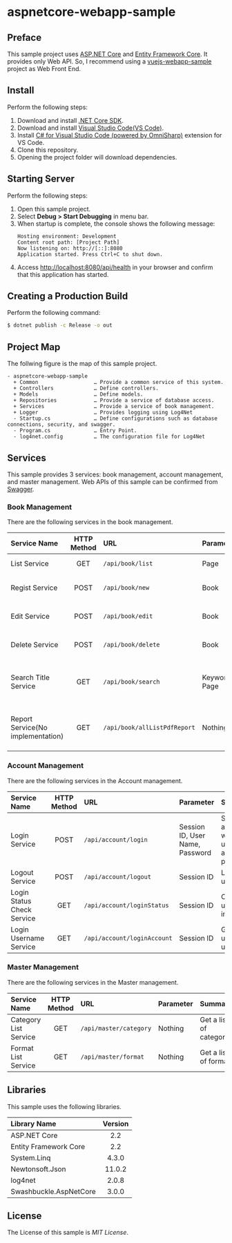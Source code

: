# aspnetcore-webapp-sample

## Preface
This sample project uses [ASP.NET Core](https://docs.microsoft.com/en-us/aspnet/core/) and [Entity Framework Core](https://docs.microsoft.com/en-us/ef/core/). It provides only Web API. So, I recommend using a [vuejs-webapp-sample](https://github.com/ybkuroki/vuejs-webapp-sample) project as Web Front End.

## Install
Perform the following steps:

1. Download and install [.NET Core SDK](https://www.microsoft.com/net/download).
1. Download and install [Visual Studio Code(VS Code)](https://code.visualstudio.com/).
1. Install [C# for Visual Studio Code (powered by OmniSharp)](https://github.com/OmniSharp/omnisharp-vscode) extension for VS Code.
1. Clone this repository.
1. Opening the project folder will download dependencies.

## Starting Server
Perform the following steps:

1. Open this sample project.
1. Select **Debug > Start Debugging** in menu bar.
1. When startup is complete, the console shows the following message:
    ```
    Hosting environment: Development
    Content root path: [Project Path]
    Now listening on: http://[::]:8080
    Application started. Press Ctrl+C to shut down.
    ```
1. Access [http://localhost:8080/api/health](http://localhost:8080/api/health) in your browser and confirm that this application has started.

## Creating a Production Build
Perform the following command:

```bash
$ dotnet publish -c Release -o out
```

## Project Map
The follwing figure is the map of this sample project.

```
- aspnetcore-webapp-sample
  + Common                  … Provide a common service of this system.
  + Controllers             … Define controllers.
  + Models                  … Define models.
  + Repositories            … Provide a service of database access.
  + Services                … Provide a service of book management.
  + Logger                  … Provides logging using Log4Net
  - Startup.cs              … Define configurations such as database connections, security, and swagger.
  - Program.cs              … Entry Point.
  - log4net.config          … The configuration file for Log4Net
```

## Services
This sample provides 3 services: book management, account management, and master management. Web APIs of this sample can be confirmed from [Swagger](http://localhost:8080/swagger).

### Book Management
There are the following services in the book management.

|Service Name|HTTP Method|URL|Parameter|Summary|
|:---|:---:|:---|:---|:---|
|List Service|GET|``/api/book/list``|Page|Get a list of books.|
|Regist Service|POST|``/api/book/new``|Book|Regist a book data.|
|Edit Service|POST|``/api/book/edit``|Book|Edit a book data.|
|Delete Service|POST|``/api/book/delete``|Book|Delete a book data.|
|Search Title Service|GET|``/api/book/search``|Keyword, Page|Search a title with  the specified keyword.|
|Report Service(No implementation)|GET|``/api/book/allListPdfReport``|Nothing|Output a list of books to the PDF file.|

### Account Management
There are the following services in the Account management.

|Service Name|HTTP Method|URL|Parameter|Summary|
|:---|:---:|:---|:---|:---|
|Login Service|POST|``/api/account/login``|Session ID, User Name, Password|Session authentication with username and password.|
|Logout Service|POST|``/api/account/logout``|Session ID|Logout a user.|
|Login Status Check Service|GET|``/api/account/loginStatus``|Session ID|Check if the user is logged in.|
|Login Username Service|GET|``/api/account/loginAccount``|Session ID|Get the login user's username.|

### Master Management
There are the following services in the Master management.

|Service Name|HTTP Method|URL|Parameter|Summary|
|:---|:---:|:---|:---|:---|
|Category List Service|GET|``/api/master/category``|Nothing|Get a list of categories.|
|Format List Service|GET|``/api/master/format``|Nothing|Get a list of formats.|

## Libraries
This sample uses the following libraries.

|Library Name|Version|
|:---|:---:|
|ASP.NET Core|2.2|
|Entity Framework Core|2.2|
|System.Linq|4.3.0|
|Newtonsoft.Json|11.0.2|
|log4net|2.0.8|
|Swashbuckle.AspNetCore|3.0.0|

## License
The License of this sample is *MIT License*.
